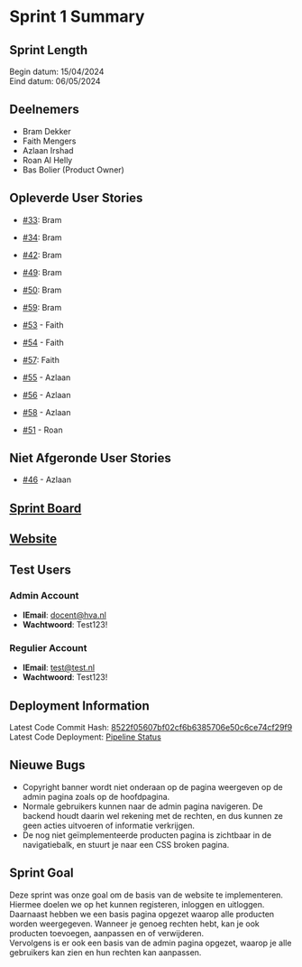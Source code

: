# Sprint 1 Summary

## Sprint Length

Begin datum: 15/04/2024
<br>
Eind datum: 06/05/2024

## Deelnemers

- Bram Dekker
- Faith Mengers
- Azlaan Irshad
- Roan Al Helly
- Bas Bolier (Product Owner)

## Opleverde User Stories

- [#33](https://gitlab.fdmci.hva.nl/propedeuse-hbo-ict/onderwijs/2023-2024/out-a-se-ti/blok-4/yoolaacooree89/-/issues/33): Bram
- [#34](https://gitlab.fdmci.hva.nl/propedeuse-hbo-ict/onderwijs/2023-2024/out-a-se-ti/blok-4/yoolaacooree89/-/issues/34): Bram
- [#42](https://gitlab.fdmci.hva.nl/propedeuse-hbo-ict/onderwijs/2023-2024/out-a-se-ti/blok-4/yoolaacooree89/-/issues/42): Bram
- [#49](https://gitlab.fdmci.hva.nl/propedeuse-hbo-ict/onderwijs/2023-2024/out-a-se-ti/blok-4/yoolaacooree89/-/work_items/49): Bram
- [#50](https://gitlab.fdmci.hva.nl/propedeuse-hbo-ict/onderwijs/2023-2024/out-a-se-ti/blok-4/yoolaacooree89/-/work_items/50): Bram
- [#59](https://gitlab.fdmci.hva.nl/propedeuse-hbo-ict/onderwijs/2023-2024/out-a-se-ti/blok-4/yoolaacooree89/-/issues/59): Bram

- [#53](https://gitlab.fdmci.hva.nl/propedeuse-hbo-ict/onderwijs/2023-2024/out-a-se-ti/blok-4/yoolaacooree89/-/issues/53) - Faith
- [#54](https://gitlab.fdmci.hva.nl/propedeuse-hbo-ict/onderwijs/2023-2024/out-a-se-ti/blok-4/yoolaacooree89/-/issues/54) - Faith
- [#57](https://gitlab.fdmci.hva.nl/propedeuse-hbo-ict/onderwijs/2023-2024/out-a-se-ti/blok-4/yoolaacooree89/-/issues/57): Faith

- [#55](https://gitlab.fdmci.hva.nl/propedeuse-hbo-ict/onderwijs/2023-2024/out-a-se-ti/blok-4/yoolaacooree89/-/issues/55) - Azlaan
- [#56](https://gitlab.fdmci.hva.nl/propedeuse-hbo-ict/onderwijs/2023-2024/out-a-se-ti/blok-4/yoolaacooree89/-/issues/56) - Azlaan
- [#58](https://gitlab.fdmci.hva.nl/propedeuse-hbo-ict/onderwijs/2023-2024/out-a-se-ti/blok-4/yoolaacooree89/-/issues/58) - Azlaan

- [#51](https://gitlab.fdmci.hva.nl/propedeuse-hbo-ict/onderwijs/2023-2024/out-a-se-ti/blok-4/yoolaacooree89/-/issues/51) - Roan

## Niet Afgeronde User Stories

- [#46](https://gitlab.fdmci.hva.nl/propedeuse-hbo-ict/onderwijs/2023-2024/out-a-se-ti/blok-4/yoolaacooree89/-/work_items/46) - Azlaan

## [Sprint Board](https://gitlab.fdmci.hva.nl/propedeuse-hbo-ict/onderwijs/2023-2024/out-a-se-ti/blok-4/yoolaacooree89/-/milestones/1#tab-issues)

## [Website](https://yoolaacooree89-pb4a2324.hbo-ict.cloud/index.html)

## Test Users

### Admin Account
- **IEmail**: docent@hva.nl
- **Wachtwoord**: Test123!

### Regulier Account
- **IEmail**: test@test.nl
- **Wachtwoord**: Test123!

## Deployment Information
Latest Code Commit Hash: [8522f05607bf02cf6b6385706e50c6ce74cf29f9](https://gitlab.fdmci.hva.nl/propedeuse-hbo-ict/onderwijs/2023-2024/out-a-se-ti/blok-4/yoolaacooree89/-/commit/8522f05607bf02cf6b6385706e50c6ce74cf29f9)
<br>
Latest Code Deployment: [Pipeline Status](https://gitlab.fdmci.hva.nl/propedeuse-hbo-ict/onderwijs/2023-2024/out-a-se-ti/blok-4/yoolaacooree89/-/jobs/410955)

## Nieuwe Bugs

- Copyright banner wordt niet onderaan op de pagina weergeven op de admin pagina zoals op de hoofdpagina.
- Normale gebruikers kunnen naar de admin pagina navigeren. De backend houdt daarin wel rekening met de rechten, en dus kunnen ze geen acties uitvoeren of informatie verkrijgen.
- De nog niet geïmplementeerde producten pagina is zichtbaar in de navigatiebalk, en stuurt je naar een CSS broken pagina.

## Sprint Goal
Deze sprint was onze goal om de basis van de website te implementeren. Hiermee doelen we op het kunnen registeren, inloggen en uitloggen. <br>
Daarnaast hebben we een basis pagina opgezet waarop alle producten worden weergegeven. Wanneer je genoeg rechten hebt, kan je ook producten toevoegen, aanpassen en of verwijderen. <br>
Vervolgens is er ook een basis van de admin pagina opgezet, waarop je alle gebruikers kan zien en hun rechten kan aanpassen. <br>
